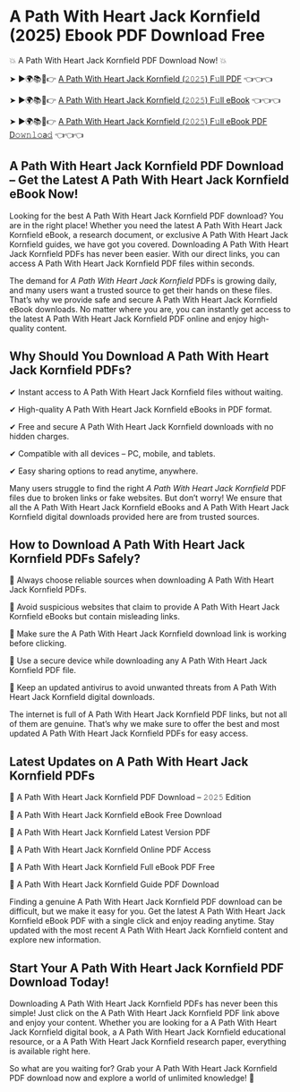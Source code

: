 # A Path With Heart Jack Kornfield (2025) Ebook PDF Download Free

💥 A Path With Heart Jack Kornfield PDF Download Now! 💥

➤ ►🌍📚📱👉 [A Path With Heart Jack Kornfield (𝟸𝟶𝟸𝟻) F𝚞ll PDF](https://getpdf.xyz/a-path-with-heart-jack-kornfield) 👈👈👈


➤ ►🌍📚📱👉 [A Path With Heart Jack Kornfield (𝟸𝟶𝟸𝟻) F𝚞ll eBook](https://getpdf.xyz/a-path-with-heart-jack-kornfield) 👈👈👈


➤ ►🌍📚📱👉 [A Path With Heart Jack Kornfield (𝟸𝟶𝟸𝟻) F𝚞ll eBook PDF D𝚘𝚠𝚗𝚕𝚘a𝚍](https://getpdf.xyz/a-path-with-heart-jack-kornfield) 👈👈👈


## A Path With Heart Jack Kornfield PDF Download – Get the Latest A Path With Heart Jack Kornfield eBook Now!

Looking for the best A Path With Heart Jack Kornfield PDF download? You are in the right place! Whether you need the latest A Path With Heart Jack Kornfield eBook, a research document, or exclusive A Path With Heart Jack Kornfield guides, we have got you covered. Downloading A Path With Heart Jack Kornfield PDFs has never been easier. With our direct links, you can access A Path With Heart Jack Kornfield PDF files within seconds.

The demand for *A Path With Heart Jack Kornfield* PDFs is growing daily, and many users want a trusted source to get their hands on these files. That’s why we provide safe and secure A Path With Heart Jack Kornfield eBook downloads. No matter where you are, you can instantly get access to the latest A Path With Heart Jack Kornfield PDF online and enjoy high-quality content.

## Why Should You Download A Path With Heart Jack Kornfield PDFs?

✔ Instant access to A Path With Heart Jack Kornfield files without waiting.

✔ High-quality A Path With Heart Jack Kornfield eBooks in PDF format.

✔ Free and secure A Path With Heart Jack Kornfield downloads with no hidden charges.

✔ Compatible with all devices – PC, mobile, and tablets.

✔ Easy sharing options to read anytime, anywhere.

Many users struggle to find the right *A Path With Heart Jack Kornfield* PDF files due to broken links or fake websites. But don’t worry! We ensure that all the A Path With Heart Jack Kornfield eBooks and A Path With Heart Jack Kornfield digital downloads provided here are from trusted sources.

## How to Download A Path With Heart Jack Kornfield PDFs Safely?

📌 Always choose reliable sources when downloading A Path With Heart Jack Kornfield PDFs.

📌 Avoid suspicious websites that claim to provide A Path With Heart Jack Kornfield eBooks but contain misleading links.

📌 Make sure the A Path With Heart Jack Kornfield download link is working before clicking.

📌 Use a secure device while downloading any A Path With Heart Jack Kornfield PDF file.

📌 Keep an updated antivirus to avoid unwanted threats from A Path With Heart Jack Kornfield digital downloads.

The internet is full of A Path With Heart Jack Kornfield PDF links, but not all of them are genuine. That’s why we make sure to offer the best and most updated A Path With Heart Jack Kornfield PDFs for easy access.

## Latest Updates on A Path With Heart Jack Kornfield PDFs

🔹 A Path With Heart Jack Kornfield PDF Download – 𝟸𝟶𝟸𝟻 Edition

🔹 A Path With Heart Jack Kornfield eBook Free Download

🔹 A Path With Heart Jack Kornfield Latest Version PDF

🔹 A Path With Heart Jack Kornfield Online PDF Access

🔹 A Path With Heart Jack Kornfield Full eBook PDF Free

🔹 A Path With Heart Jack Kornfield Guide PDF Download

Finding a genuine A Path With Heart Jack Kornfield PDF download can be difficult, but we make it easy for you. Get the latest A Path With Heart Jack Kornfield eBook PDF with a single click and enjoy reading anytime. Stay updated with the most recent A Path With Heart Jack Kornfield content and explore new information.

## Start Your A Path With Heart Jack Kornfield PDF Download Today!

Downloading A Path With Heart Jack Kornfield PDFs has never been this simple! Just click on the A Path With Heart Jack Kornfield PDF link above and enjoy your content. Whether you are looking for a A Path With Heart Jack Kornfield digital book, a A Path With Heart Jack Kornfield educational resource, or a A Path With Heart Jack Kornfield research paper, everything is available right here.

So what are you waiting for? Grab your A Path With Heart Jack Kornfield PDF download now and explore a world of unlimited knowledge! 🚀